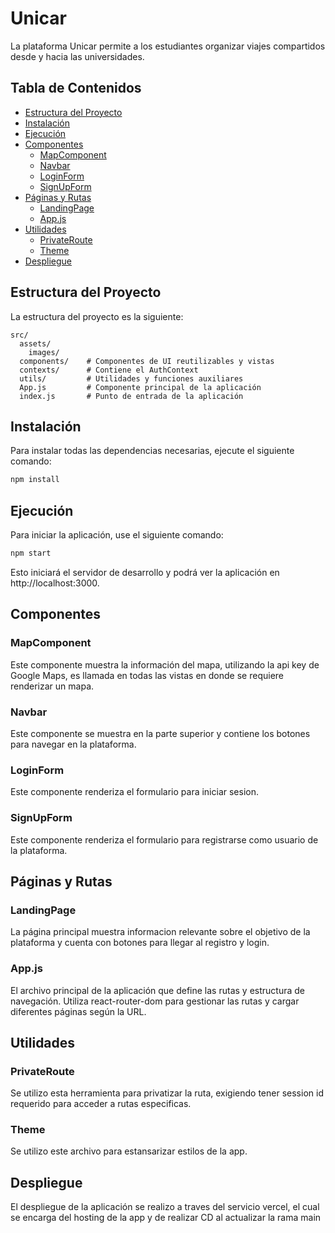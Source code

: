 # Unicar

La plataforma Unicar permite a los estudiantes organizar viajes compartidos desde y hacia las universidades.

## Tabla de Contenidos

- [Estructura del Proyecto](#estructura-del-proyecto)
- [Instalación](#instalación)
- [Ejecución](#ejecución)
- [Componentes](#componentes)
  - [MapComponent](#mapcomponent)
  - [Navbar](#navbar)
  - [LoginForm](#loginform)
  - [SignUpForm](#signupform)
- [Páginas y Rutas](#páginas-y-rutas)
  - [LandingPage](#LandingPage)
  - [App.js](#appjs)
- [Utilidades](#utilidades)
  - [PrivateRoute](#privateroute)
  - [Theme](#privateroute)
- [Despliegue](#despliegue)

## Estructura del Proyecto

La estructura del proyecto es la siguiente:

```plaintext
src/
  assets/
    images/
  components/    # Componentes de UI reutilizables y vistas
  contexts/      # Contiene el AuthContext
  utils/         # Utilidades y funciones auxiliares
  App.js         # Componente principal de la aplicación
  index.js       # Punto de entrada de la aplicación
```

## Instalación

Para instalar todas las dependencias necesarias, ejecute el siguiente comando:

```bash
npm install
```

## Ejecución

Para iniciar la aplicación, use el siguiente comando:

```bash
npm start
```
Esto iniciará el servidor de desarrollo y podrá ver la aplicación en http://localhost:3000.

## Componentes

### MapComponent
Este componente muestra la información del mapa, utilizando la api key de Google Maps, es llamada en todas las vistas en donde se requiere renderizar un mapa.

### Navbar
Este componente se muestra en la parte superior y contiene los botones para navegar en la plataforma.

### LoginForm
Este componente renderiza el formulario para iniciar sesion.

### SignUpForm
Este componente renderiza el formulario para registrarse como usuario de la plataforma.

## Páginas y Rutas

### LandingPage
La página principal muestra informacion relevante sobre el objetivo de la plataforma y cuenta con botones para llegar al registro y login.

### App.js
El archivo principal de la aplicación que define las rutas y estructura de navegación. Utiliza react-router-dom para gestionar las rutas y cargar diferentes páginas según la URL.

## Utilidades

### PrivateRoute
Se utilizo esta herramienta para privatizar la ruta, exigiendo tener session id requerido para acceder a rutas especificas.

### Theme
Se utilizo este archivo para estansarizar estilos de la app.

## Despliegue

El despliegue de la aplicación se realizo a traves del servicio vercel, el cual se encarga del hosting de la app y de realizar CD al actualizar la rama main
